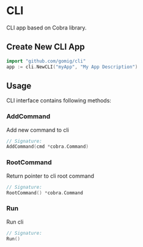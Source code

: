 # CLI

CLI app based on Cobra library.

## Create New CLI App

```go
import "github.com/gomig/cli"
app := cli.NewCLI("myApp", "My App Description")
```

## Usage

CLI interface contains following methods:

### AddCommand

Add new command to cli

```go
// Signature:
AddCommand(cmd *cobra.Command)
```

### RootCommand

Return pointer to cli root command

```go
// Signature:
RootCommand() *cobra.Command
```

### Run

Run cli

```go
// Signature:
Run()
```
